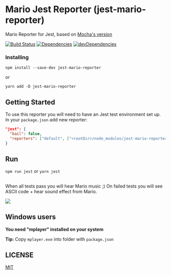 # Mario Jest Reporter (jest-mario-reporter)
Mario Reporter for Jest, based on [Mocha's version](https://www.npmjs.com/package/mocha-mario-reporter)

[![Build Status](https://travis-ci.org/trembacz/jest-mario-reporter.svg?branch=master)](https://travis-ci.org/trembacz/jest-mario-reporter)
[![Dependencies](https://david-dm.org/trembacz/jest-mario-reporter/status.svg)](https://david-dm.org/trembacz/jest-mario-reporter?view=list) 
[![devDependencies](https://david-dm.org/trembacz/jest-mario-reporter/dev-status.svg)](https://david-dm.org/trembacz/jest-mario-reporter?type=dev&view=list)

### Installing

```npm install --save-dev jest-mario-reporter```

or

```yarn add -D jest-mario-reporter```

## Getting Started

To use this reporter you will need to have an Jest test environment set up.
In your ```package.json``` add new reporter:

```json
"jest": {
  "bail": false,
  "reporters": ["default", ["<rootDir>/node_modules/jest-mario-reporter", {} ]]
}
```

## Run

```npm run jest``` 
or 
```yarn jest```

##
When all tests pass you will hear Mario music ;)
On failed tests you will see ASCII code + hear sound effect from Mario.

![](http://i.imgur.com/PbkhOBZ.jpg)

## Windows users
**You need "mplayer" installed on your system**

**Tip:** Copy ```mplayer.exe``` into folder with ```package.json```

## LICENSE
[MIT](LICENSE)
